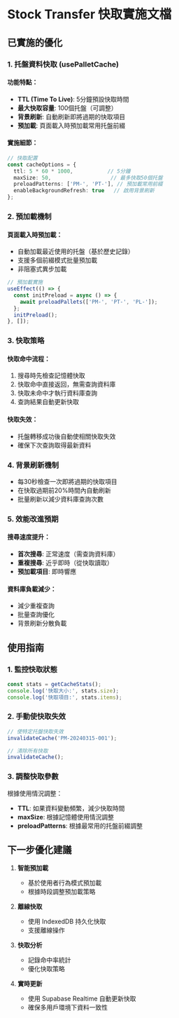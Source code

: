 # Stock Transfer 快取實施文檔

## 已實施的優化

### 1. 托盤資料快取 (usePalletCache)

#### 功能特點：
- **TTL (Time To Live)**: 5分鐘預設快取時間
- **最大快取容量**: 100個托盤（可調整）
- **背景刷新**: 自動刷新即將過期的快取項目
- **預加載**: 頁面載入時預加載常用托盤前綴

#### 實施細節：

```typescript
// 快取配置
const cacheOptions = {
  ttl: 5 * 60 * 1000,           // 5分鐘
  maxSize: 50,                   // 最多快取50個托盤
  preloadPatterns: ['PM-', 'PT-'], // 預加載常用前綴
  enableBackgroundRefresh: true   // 啟用背景刷新
};
```

### 2. 預加載機制

#### 頁面載入時預加載：
- 自動加載最近使用的托盤（基於歷史記錄）
- 支援多個前綴模式批量預加載
- 非阻塞式異步加載

```typescript
// 預加載實施
useEffect(() => {
  const initPreload = async () => {
    await preloadPallets(['PM-', 'PT-', 'PL-']);
  };
  initPreload();
}, []);
```

### 3. 快取策略

#### 快取命中流程：
1. 搜尋時先檢查記憶體快取
2. 快取命中直接返回，無需查詢資料庫
3. 快取未命中才執行資料庫查詢
4. 查詢結果自動更新快取

#### 快取失效：
- 托盤轉移成功後自動使相關快取失效
- 確保下次查詢取得最新資料

### 4. 背景刷新機制

- 每30秒檢查一次即將過期的快取項目
- 在快取過期前20%時間內自動刷新
- 批量刷新以減少資料庫查詢次數

### 5. 效能改進預期

#### 搜尋速度提升：
- **首次搜尋**: 正常速度（需查詢資料庫）
- **重複搜尋**: 近乎即時（從快取讀取）
- **預加載項目**: 即時響應

#### 資料庫負載減少：
- 減少重複查詢
- 批量查詢優化
- 背景刷新分散負載

## 使用指南

### 1. 監控快取狀態
```typescript
const stats = getCacheStats();
console.log('快取大小:', stats.size);
console.log('快取項目:', stats.items);
```

### 2. 手動使快取失效
```typescript
// 使特定托盤快取失效
invalidateCache('PM-20240315-001');

// 清除所有快取
invalidateCache();
```

### 3. 調整快取參數
根據使用情況調整：
- **TTL**: 如果資料變動頻繁，減少快取時間
- **maxSize**: 根據記憶體使用情況調整
- **preloadPatterns**: 根據最常用的托盤前綴調整

## 下一步優化建議

1. **智能預加載**
   - 基於使用者行為模式預加載
   - 根據時段調整預加載策略

2. **離線快取**
   - 使用 IndexedDB 持久化快取
   - 支援離線操作

3. **快取分析**
   - 記錄命中率統計
   - 優化快取策略

4. **實時更新**
   - 使用 Supabase Realtime 自動更新快取
   - 確保多用戶環境下資料一致性